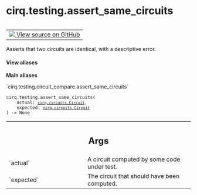 <div itemscope itemtype="http://developers.google.com/ReferenceObject">
<meta itemprop="name" content="cirq.testing.assert_same_circuits" />
<meta itemprop="path" content="Stable" />
</div>

# cirq.testing.assert_same_circuits

<!-- Insert buttons and diff -->

<table class="tfo-notebook-buttons tfo-api" align="left">

<td>
  <a target="_blank" href="https://github.com/quantumlib/cirq/tree/master/cirq/testing/circuit_compare.py">
    <img src="https://www.tensorflow.org/images/GitHub-Mark-32px.png" />
    View source on GitHub
  </a>
</td>
</table>



Asserts that two circuits are identical, with a descriptive error.

<section class="expandable">
  <h4 class="showalways">View aliases</h4>
  <p>
<b>Main aliases</b>
<p>`cirq.testing.circuit_compare.assert_same_circuits`</p>
</p>
</section>

<pre class="devsite-click-to-copy prettyprint lang-py tfo-signature-link">
<code>cirq.testing.assert_same_circuits(
    actual: <a href="../../cirq/circuits/Circuit.md"><code>cirq.circuits.Circuit</code></a>,
    expected: <a href="../../cirq/circuits/Circuit.md"><code>cirq.circuits.Circuit</code></a>
) -> None
</code></pre>



<!-- Placeholder for "Used in" -->


<!-- Tabular view -->
 <table class="responsive fixed orange">
<colgroup><col width="214px"><col></colgroup>
<tr><th colspan="2"><h2 class="add-link">Args</h2></th></tr>

<tr>
<td>
`actual`
</td>
<td>
A circuit computed by some code under test.
</td>
</tr><tr>
<td>
`expected`
</td>
<td>
The circuit that should have been computed.
</td>
</tr>
</table>

